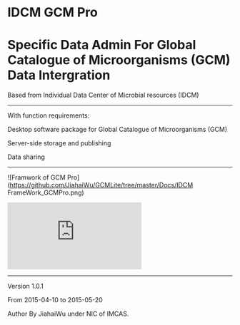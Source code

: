 # IDCM GCM Pro
Specific Data Admin For Global Catalogue of Microorganisms (GCM) Data Intergration
==========================================================
Based from
Individual Data  Center of Microbial resources (IDCM)
***********************************************************
With function requirements:

Desktop software package for Global Catalogue of Microorganisms (GCM)

Server-side storage and publishing 

Data sharing
***********************************************************
![Framwork of GCM Pro](https://github.com/JiahaiWu/GCMLite/tree/master/Docs/IDCM FrameWork_GCMPro.png)

![Mamual of GCM Lite](https://github.com/JiahaiWu/GCMLite/tree/master/Docs/GCMLite_Help_0.1.htm)
***********************************************************
Version 1.0.1

From 2015-04-10 to 2015-05-20 

Author By JiahaiWu under NIC of IMCAS.
